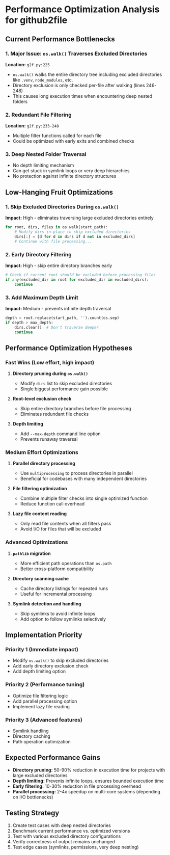 # Performance Optimization Analysis for github2file

## Current Performance Bottlenecks

### 1. Major Issue: `os.walk()` Traverses Excluded Directories
**Location:** `g2f.py:225`
- `os.walk()` walks the entire directory tree including excluded directories like `.venv`, `node_modules`, etc.
- Directory exclusion is only checked per-file after walking (lines 246-248)
- This causes long execution times when encountering deep nested folders

### 2. Redundant File Filtering
**Location:** `g2f.py:233-248`
- Multiple filter functions called for each file
- Could be optimized with early exits and combined checks

### 3. Deep Nested Folder Traversal
- No depth limiting mechanism
- Can get stuck in symlink loops or very deep hierarchies
- No protection against infinite directory structures

## Low-Hanging Fruit Optimizations

### 1. Skip Excluded Directories During `os.walk()`
**Impact:** High - eliminates traversing large excluded directories entirely

```python
for root, dirs, files in os.walk(start_path):
    # Modify dirs in-place to skip excluded directories
    dirs[:] = [d for d in dirs if d not in excluded_dirs]
    # Continue with file processing...
```

### 2. Early Directory Filtering
**Impact:** High - skip entire directory branches early

```python
# Check if current root should be excluded before processing files
if any(excluded_dir in root for excluded_dir in excluded_dirs):
    continue
```

### 3. Add Maximum Depth Limit
**Impact:** Medium - prevents infinite depth traversal

```python
depth = root.replace(start_path, '').count(os.sep)
if depth > max_depth:
    dirs.clear()  # Don't traverse deeper
    continue
```

## Performance Optimization Hypotheses

### Fast Wins (Low effort, high impact)
1. **Directory pruning during `os.walk()`**
   - Modify `dirs` list to skip excluded directories
   - Single biggest performance gain possible

2. **Root-level exclusion check**
   - Skip entire directory branches before file processing
   - Eliminates redundant file checks

3. **Depth limiting**
   - Add `--max-depth` command line option
   - Prevents runaway traversal

### Medium Effort Optimizations
1. **Parallel directory processing**
   - Use `multiprocessing` to process directories in parallel
   - Beneficial for codebases with many independent directories

2. **File filtering optimization**
   - Combine multiple filter checks into single optimized function
   - Reduce function call overhead

3. **Lazy file content reading**
   - Only read file contents when all filters pass
   - Avoid I/O for files that will be excluded

### Advanced Optimizations
1. **`pathlib` migration**
   - More efficient path operations than `os.path`
   - Better cross-platform compatibility

2. **Directory scanning cache**
   - Cache directory listings for repeated runs
   - Useful for incremental processing

3. **Symlink detection and handling**
   - Skip symlinks to avoid infinite loops
   - Add option to follow symlinks selectively

## Implementation Priority

### Priority 1 (Immediate impact)
- Modify `os.walk()` to skip excluded directories
- Add early directory exclusion check
- Add depth limiting option

### Priority 2 (Performance tuning)
- Optimize file filtering logic
- Add parallel processing option
- Implement lazy file reading

### Priority 3 (Advanced features)
- Symlink handling
- Directory caching
- Path operation optimization

## Expected Performance Gains

- **Directory pruning:** 50-90% reduction in execution time for projects with large excluded directories
- **Depth limiting:** Prevents infinite loops, ensures bounded execution time
- **Early filtering:** 10-30% reduction in file processing overhead
- **Parallel processing:** 2-4x speedup on multi-core systems (depending on I/O bottlenecks)

## Testing Strategy

1. Create test cases with deep nested directories
2. Benchmark current performance vs. optimized versions
3. Test with various excluded directory configurations
4. Verify correctness of output remains unchanged
5. Test edge cases (symlinks, permissions, very deep nesting)